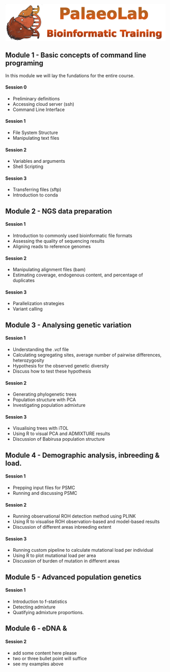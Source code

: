 ![bio_logo](./IM/header.png)


## Module 1 - Basic concepts of command line programing
In this module we will lay the fundations for the entire course. 

#### Session 0
- Preliminary definitions
- Accessing cloud server (ssh)
- Command Line Interface

#### Session 1
- File System Structure
- Manipulating text files

#### Session 2
- Variables and arguments
- Shell Scripting

#### Session 3
- Transferring files (sftp)
- Introduction to conda


## Module 2 - NGS data preparation


#### Session 1
- Introduction to commonly used bioinformatic file formats
- Assessing the quality of sequencing results
- Aligning reads to reference genomes

#### Session 2
- Manipulating alignment files (bam)
- Estimating coverage, endogenous content, and percentage of duplicates

#### Session 3
- Parallelization strategies
- Variant calling

## Module 3 - Analysing genetic variation

#### Session 1
- Understanding the .vcf file
- Calculating segregating sites, average number of pairwise differences, heterozygosity
- Hypothesis for the observed genetic diversity
- Discuss how to test these hypothesis

#### Session 2
- Generating phylogenetic trees
- Population structure with PCA
- Investigating population admixture

#### Session 3
- Visualising trees with iTOL
- Using R to visual PCA and ADMIXTURE results
- Discussion of Babirusa population structure

## Module 4 - Demographic analysis, inbreeding & load.

#### Session 1
- Prepping input files for PSMC
- Running and discussing PSMC

#### Session 2
- Running observational ROH detection method using PLINK
- Using R to visualise ROH observation-based and model-based results
- Discussion of different areas inbreeding extent

#### Session 3
- Running custom pipeline to calculate mutational load per individual
- Using R to plot mutational load per area
- Discussion of burden of mutation in different areas

## Module 5 - Advanced population genetics

#### Session 1
- Introduction to f-statistics
- Detecting admixture
- Quatifying admixture proportions.

## Module 6 - eDNA & 
#### Session 2
- add some content here please
- two or three bullet point will suffice
- see my examples above
